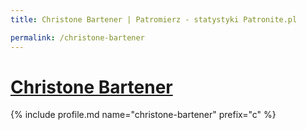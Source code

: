 ```yaml
---
title: Christone Bartener | Patromierz - statystyki Patronite.pl

permalink: /christone-bartener
---
```


# [Christone Bartener](https://patronite.pl/christone-bartener)

{% include profile.md name="christone-bartener" prefix="c" %}
